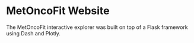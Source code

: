 # MetOncoFit Website

The MetOncoFit interactive explorer was built on top of a Flask framework using Dash and Plotly.
